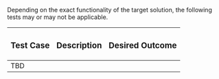 Depending on the exact functionality of the target solution, the following tests may or may not be applicable.

| <h3>**Test Case**</h3> | <h3>**Description**</h3> | <h3>**Desired Outcome**</h3> |
| --- | --- | --- |
| TBD | | | 

<!-- | New Certificate *Association* | Provision a *new* certificate to the target and **create a new** associated configuration object to utilize the certificate (e.g. Security "Profile") | Certificate is provisioned with location(s) reported back to Venafi and configuration object is created automatically at the target |  -->
<!-- | Existing Certificate *Association* | Provision a *renewed* certificate to the target and **update an existing** associated configuration object | Certificate is provisioned with location(s) reported back to Venafi and existing configuration object is validated (and updated if required) |  -->
